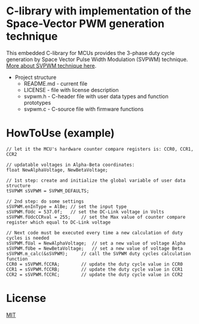 # C-library with implementation of the Space-Vector PWM generation technique

This embedded C-library for MCUs provides the 3-phase duty cycle generation by Space Vector Pulse Width Modulation (SVPWM) technique. [More about SVPWM technique here](https://www.switchcraft.org/learning/2017/3/15/space-vector-pwm-intro).

* Project structure
	* README.md - current file
	* LICENSE - file with license description
  * svpwm.h - C-header file with user data types and function prototypes
  * svpwm.c - C-source file with firmware functions

# HowToUse (example)

    // let it the MCU's hardware counter compare registers is: CCR0, CCR1, CCR2

    // updatable voltages in Alpha-Beta coordinates:
    float NewAlphaVoltage, NewBetaVoltage;

    // 1st step: create and initialize the global variable of user data structure
    tSVPWM sSVPWM = SVPWM_DEFAULTS;

    // 2nd step: do some settings
    sSVPWM.enInType = AlBe;	// set the input type
    sSVPWM.fUdc = 537.0f;	// set the DC-Link voltage in Volts
    sSVPWM.fUdcCCRval = 255;	// set the Max value of counter compare register which equal to DC-Link voltage

    // Next code must be executed every time a new calculation of duty cycles is needed
    sSVPWM.fUal = NewAlphaVoltage;	// set a new value of voltage Alpha
    sSVPWM.fUbe = NewBetaVoltage;	// set a new value of voltage Beta
    sSVPWM.m_calc(&sSVPWM);		// call the SVPWM duty cycles calculation function
    CCR0 = sSVPWM.fCCRA;		// update the duty cycle value in CCR0
    CCR1 = sSVPWM.fCCRB;		// update the duty cycle value in CCR1
    CCR2 = sSVPWM.fCCRC;		// update the duty cycle value in CCR2

# License
  
[MIT](./LICENSE "License Description")
